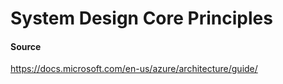 
# System Design Core Principles

#### Source
https://docs.microsoft.com/en-us/azure/architecture/guide/
